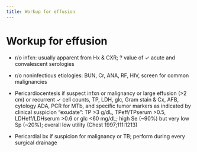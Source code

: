 ```yaml
---
title: Workup for effusion
---
```

# Workup for effusion

* r/o infxn: usually apparent from Hx & CXR; ? value of ✓ acute and convalescent serologies
* r/o noninfectious etiologies: BUN, Cr, ANA, RF, HIV, screen for common malignancies

* Pericardiocentesis if suspect infxn or malignancy or large effusion (>2 cm) or recurrent
✓ cell counts, TP, LDH, glc, Gram stain & Cx, AFB, cytology
ADA, PCR for MTb, and specific tumor markers as indicated by clinical suspicion
“exudate”: TP >3 g/dL, TPeff/TPserum >0.5, LDHeff/LDHserum >0.6 or glc <60 mg/dL; high Se (~90%) but very low Sp (~20%); overall low utility (Chest 1997;111:1213)

* Pericardial bx if suspicion for malignancy or TB; perform during every surgical drainage
